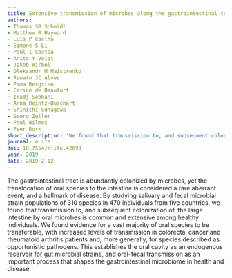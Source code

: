 ```yaml
---
title: Extensive transmission of microbes along the gastrointestinal tract
authors:
- Thomas SB Schmidt
- Matthew R Hayward
- Luis P Coelho
- Simone S Li
- Paul I Costea
- Anita Y Voigt
- Jakob Wirbel
- Oleksandr M Maistrenko
- Renato JC Alves
- Emma Bergsten
- Carine de Beaufort
- Iradj Sobhani
- Anna Heintz-Buschart
- Shinichi Sunagawa
- Georg Zeller
- Paul Wilmes
- Peer Bork
short_description: 'We found that transmission to, and subsequent colonization of, the large intestine by oral microbes is common and extensive among healthy individuals.'
journal: eLife
doi: 10.7554/elife.42693
year: 2019
date: 2019-2-12
---
```


The gastrointestinal tract is abundantly colonized by microbes, yet the translocation of oral species to the intestine is considered a rare aberrant event, and a hallmark of disease. By studying salivary and fecal microbial strain populations of 310 species in 470 individuals from five countries, we found that transmission to, and subsequent colonization of, the large intestine by oral microbes is common and extensive among healthy individuals. We found evidence for a vast majority of oral species to be transferable, with increased levels of transmission in colorectal cancer and rheumatoid arthritis patients and, more generally, for species described as opportunistic pathogens. This establishes the oral cavity as an endogenous reservoir for gut microbial strains, and oral-fecal transmission as an important process that shapes the gastrointestinal microbiome in health and disease.